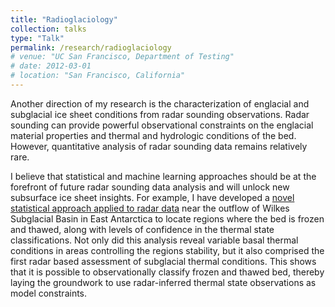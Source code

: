 ```yaml
---
title: "Radioglaciology"
collection: talks
type: "Talk"
permalink: /research/radioglaciology
# venue: "UC San Francisco, Department of Testing"
# date: 2012-03-01
# location: "San Francisco, California"
---
```


Another direction of my research is the characterization of englacial and subglacial ice sheet conditions from radar sounding observations. Radar sounding can provide powerful observational constraints on the englacial material properties and thermal and hydrologic conditions of the bed. However, quantitative analysis of radar sounding data remains relatively rare. 

I believe that statistical and machine learning approaches should be at the forefront of future radar sounding data analysis and will unlock new subsurface ice sheet insights. For example, I have developed a [novel statistical approach applied to radar data](/publications/#publication-2024-Dawson) near the outflow of Wilkes Subglacial Basin in East Antarctica to locate regions where the bed is frozen and thawed, along with levels of confidence in the thermal state classifications. Not only did this analysis reveal variable basal thermal conditions in areas controlling the regions stability, but it also comprised the first radar based assessment of subglacial thermal conditions. This shows that it is possible to observationally classify frozen and thawed bed, thereby laying the groundwork to use radar-inferred thermal state observations as model constraints.

